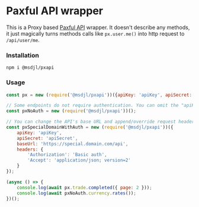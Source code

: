 # Paxful API wrapper

This is a Proxy based [Paxful API](https://paxful.readthedocs.io/) wrapper.
It doesn't describe any methods, it just magically turns methods calls like `px.user.me()` into http request to `/api/user/me`.

### Installation
```
npm i @msdjl/pxapi
```

### Usage
```javascript
const px = new (require('@msdjl/pxapi'))({apiKey: 'apiKey', apiSecret: 'apiSecret'});

// Some endpoints do not require authentication. You can omit the "apiKey" and "apiSecret" params
const pxNoAuth = new (require('@msdjl/pxapi'))();

// You can change the API's base URL and append/override request headers if you want
const pxSpecialDomainWithAuth = new (require('@msdjl/pxapi'))({
    apiKey: 'apiKey',
    apiSecret: 'apiSecret',
    baseUrl: 'https://special.domain.com/api',
    headers: {
        'Authorization': 'Basic auth',
        'Accept': 'application/json; version=2'
    }
});

(async () => {
    console.log(await px.trade.completed({ page: 2 }));
    console.log(await pxNoAuth.currency.rates());
})();
```